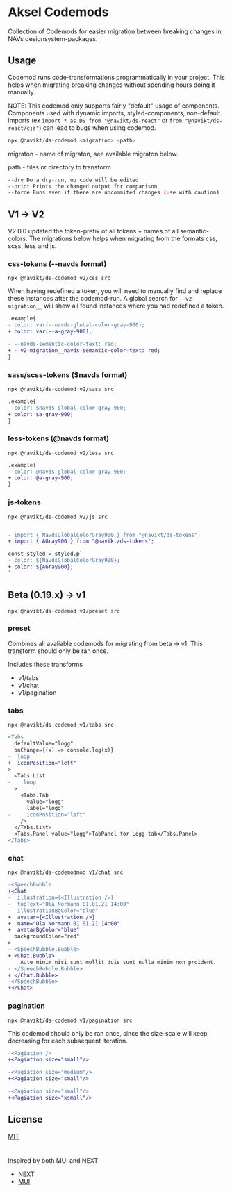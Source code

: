 # Aksel Codemods

Collection of Codemods for easier migration between breaking changes in NAVs designsystem-packages.

## Usage

Codemod runs code-transformations programmatically in your project. This helps when migrating breaking changes without spending hours doing it manually.

NOTE: This codemod only supports fairly "default" usage of components. Components used with dynamic imports, styled-components, non-default imports (ex `import * as DS from "@navikt/ds-react"` or `from "@navikt/ds-react/cjs"`) can lead to bugs when using codemod.

```javascript
npx @navikt/ds-codemod <migration> <path>
```

migraton - name of migraton, see available migraton below.

path - files or directory to transform

```sh
--dry Do a dry-run, no code will be edited
--print Prints the changed output for comparison
--force Runs even if there are uncommited changes (use with caution)
```

## V1 -> V2

V2.0.0 updated the token-prefix of all tokens + names of all semantic-colors. The migrations below helps when migrating from the formats css, scss, less and js.

### css-tokens (--navds format)

`npx @navikt/ds-codemod v2/css src`

When having redefined a token, you will need to manually find and replace these instances after the codemod-run. A global search for `--v2-migration__` will show all found instances where you had redefined a token.

```diff
.example{
- color: var(--navds-global-color-gray-900);
+ color: var(--a-gray-900);

- --navds-semantic-color-text: red;
+ --v2-migration__navds-semantic-color-text: red;
}
```

### sass/scss-tokens ($navds format)

`npx @navikt/ds-codemod v2/sass src`

```diff
.example{
- color: $navds-global-color-gray-900;
+ color: $a-gray-900;
}
```

### less-tokens (@navds format)

`npx @navikt/ds-codemod v2/less src`

```diff
.example{
- color: @navds-global-color-gray-900;
+ color: @a-gray-900;
}
```

### js-tokens

`npx @navikt/ds-codemod v2/js src`

```diff

- import { NavdsGlobalColorGray900 } from "@navikt/ds-tokens";
+ import { AGray900 } from "@navikt/ds-tokens";

const styled = styled.p`
- color: ${NavdsGlobalColorGray900};
+ color: ${AGray900};
`
```

## Beta (0.19.x) -> v1

`npx @navikt/ds-codemod v1/preset src`

### preset

Combines all avaliable codemods for migrating from beta -> v1. This transform should only be ran once.

Includes these transforms

- v1/tabs
- v1/chat
- v1/pagination

### tabs

`npx @navikt/ds-codemod v1/tabs src`

```diff
<Tabs
  defaultValue="logg"
  onChange={(x) => console.log(x)}
-  loop
+  iconPosition="left"
>
  <Tabs.List
-    loop
  >
    <Tabs.Tab
      value="logg"
      label="logg"
-     iconPosition="left"
    />
  </Tabs.List>
  <Tabs.Panel value="logg">TabPanel for Logg-tab</Tabs.Panel>
</Tabs>
```

### chat

`npx @navikt/ds-codemodmod v1/chat src`

```diff
-<SpeechBubble
+<Chat
-  illustration={<Illustration />}
-  topText="Ola Normann 01.01.21 14:00"
-  illustrationBgColor="blue"
+  avatar={<Illustration />}
+  name="Ola Normann 01.01.21 14:00"
+  avatarBgColor="blue"
  backgroundColor="red"
>
- <SpeechBubble.Bubble>
+ <Chat.Bubble>
    Aute minim nisi sunt mollit duis sunt nulla minim non proident.
- </SpeechBubble.Bubble>
+ </Chat.Bubble>
-</SpeechBubble>
+</Chat>
```

### pagination

`npx @navikt/ds-codemod v1/pagination src`

This codemod should only be ran once, since the size-scale will keep decreasing for each subsequent iteration.

```diff
-<Pagiation />
+<Pagiation size="small"/>

-<Pagiation size="medium"/>
+<Pagiation size="small"/>

-<Pagiation size="small"/>
+<Pagiation size="xsmall"/>
```

## License

[MIT](https://github.com/navikt/Designsystemet/blob/master/LICENCE)

#

Inspired by both MUI and NEXT

- [NEXT](https://nextjs.org/docs/advanced-features/codemods)
- [MUI](https://github.com/mui/material-ui/tree/master/packages/mui-codemod)
